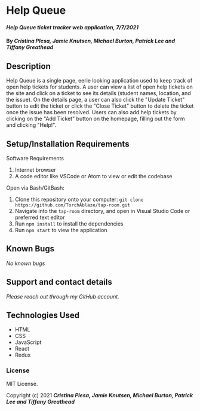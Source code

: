 # Help Queue

#### _Help Queue ticket tracker web application, 7/7/2021_

#### By _**Cristina Plesa, Jamie Knutsen, Michael Burton, Patrick Lee and Tiffany Greathead**_

## Description

Help Queue is a single page, eerie looking application used to keep track of open help tickets for students. A user can view a list of open help tickets on the site and click on a ticket to see its details (student names, location, and the issue). On the details page, a user can also click the "Update Ticket" button to edit the ticket or click the "Close Ticket" button to delete the ticket once the issue has been resolved. Users can also add help tickets by clicking on the "Add Ticket" button on the homepage, filling out the form and clicking "Help!".

## Setup/Installation Requirements

Software Requirements

1. Internet browser
2. A code editor like VSCode or Atom to view or edit the codebase

Open via Bash/GitBash:

1. Clone this repository onto your computer:
   `git clone https://github.com/TorchAblaze/tap-room.git`
2. Navigate into the `tap-room` directory, and open in Visual Studio Code or preferred text editor
3. Run `npm install` to install the dependencies
4. Run `npm start` to view the application

## Known Bugs

_No known bugs_

## Support and contact details

_Please reach out through my GitHub account._

## Technologies Used

- HTML
- CSS
- JavaScript
- React
- Redux

### License

MIT License.

Copyright (c) 2021 **_Cristina Plesa, Jamie Knutsen, Michael Burton, Patrick Lee and Tiffany Greathead_**
